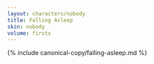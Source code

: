 ```yaml
---
layout: characters/nobody
title: Falling Asleep
skin: nobody
volume: firsts
---
```

{% include canonical-copy/falling-asleep.md %}